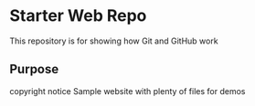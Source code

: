 # Starter Web Repo

This repository is for showing how Git and GitHub work

## Purpose

copyright notice
Sample website with plenty of files for demos
